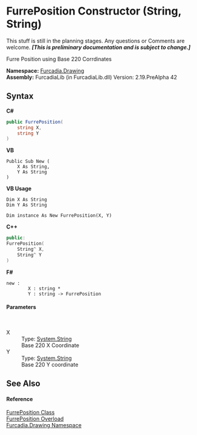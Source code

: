 # FurrePosition Constructor (String, String)
This stuff is still in the planning stages. Any questions or Comments are welcome. _**\[This is preliminary documentation and is subject to change.\]**_

Furre Position using Base 220 Corrdinates

**Namespace:**&nbsp;<a href="N_Furcadia_Drawing">Furcadia.Drawing</a><br />**Assembly:**&nbsp;FurcadiaLib (in FurcadiaLib.dll) Version: 2.19.PreAlpha 42

## Syntax

**C#**<br />
``` C#
public FurrePosition(
	string X,
	string Y
)
```

**VB**<br />
``` VB
Public Sub New ( 
	X As String,
	Y As String
)
```

**VB Usage**<br />
``` VB Usage
Dim X As String
Dim Y As String

Dim instance As New FurrePosition(X, Y)
```

**C++**<br />
``` C++
public:
FurrePosition(
	String^ X, 
	String^ Y
)
```

**F#**<br />
``` F#
new : 
        X : string * 
        Y : string -> FurrePosition
```


#### Parameters
&nbsp;<dl><dt>X</dt><dd>Type: <a href="http://msdn2.microsoft.com/en-us/library/s1wwdcbf" target="_blank">System.String</a><br />Base 220 X Coordinate</dd><dt>Y</dt><dd>Type: <a href="http://msdn2.microsoft.com/en-us/library/s1wwdcbf" target="_blank">System.String</a><br />Base 220 Y coordinate</dd></dl>

## See Also


#### Reference
<a href="T_Furcadia_Drawing_FurrePosition">FurrePosition Class</a><br /><a href="Overload_Furcadia_Drawing_FurrePosition__ctor">FurrePosition Overload</a><br /><a href="N_Furcadia_Drawing">Furcadia.Drawing Namespace</a><br />